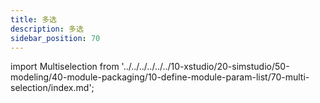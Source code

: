 ```yaml
---
title: 多选
description: 多选
sidebar_position: 70
---
```


import Multiselection from '../../../../../../10-xstudio/20-simstudio/50-modeling/40-module-packaging/10-define-module-param-list/70-multi-selection/index.md';

<Multiselection />
